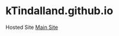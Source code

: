 # kTindalland.github.io
Hosted Site
<a href="https://ktindalland.github.io/index.html" target="_Blank">Main Site</a>
